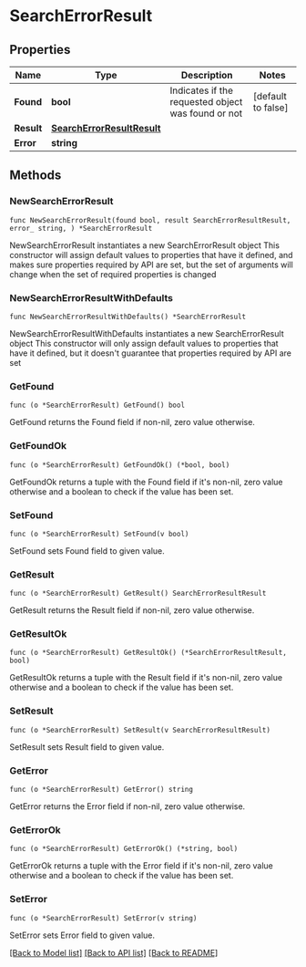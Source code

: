 # SearchErrorResult

## Properties

Name | Type | Description | Notes
------------ | ------------- | ------------- | -------------
**Found** | **bool** | Indicates if the requested object was found or not | [default to false]
**Result** | [**SearchErrorResultResult**](SearchErrorResultResult.md) |  | 
**Error** | **string** |  | 

## Methods

### NewSearchErrorResult

`func NewSearchErrorResult(found bool, result SearchErrorResultResult, error_ string, ) *SearchErrorResult`

NewSearchErrorResult instantiates a new SearchErrorResult object
This constructor will assign default values to properties that have it defined,
and makes sure properties required by API are set, but the set of arguments
will change when the set of required properties is changed

### NewSearchErrorResultWithDefaults

`func NewSearchErrorResultWithDefaults() *SearchErrorResult`

NewSearchErrorResultWithDefaults instantiates a new SearchErrorResult object
This constructor will only assign default values to properties that have it defined,
but it doesn't guarantee that properties required by API are set

### GetFound

`func (o *SearchErrorResult) GetFound() bool`

GetFound returns the Found field if non-nil, zero value otherwise.

### GetFoundOk

`func (o *SearchErrorResult) GetFoundOk() (*bool, bool)`

GetFoundOk returns a tuple with the Found field if it's non-nil, zero value otherwise
and a boolean to check if the value has been set.

### SetFound

`func (o *SearchErrorResult) SetFound(v bool)`

SetFound sets Found field to given value.


### GetResult

`func (o *SearchErrorResult) GetResult() SearchErrorResultResult`

GetResult returns the Result field if non-nil, zero value otherwise.

### GetResultOk

`func (o *SearchErrorResult) GetResultOk() (*SearchErrorResultResult, bool)`

GetResultOk returns a tuple with the Result field if it's non-nil, zero value otherwise
and a boolean to check if the value has been set.

### SetResult

`func (o *SearchErrorResult) SetResult(v SearchErrorResultResult)`

SetResult sets Result field to given value.


### GetError

`func (o *SearchErrorResult) GetError() string`

GetError returns the Error field if non-nil, zero value otherwise.

### GetErrorOk

`func (o *SearchErrorResult) GetErrorOk() (*string, bool)`

GetErrorOk returns a tuple with the Error field if it's non-nil, zero value otherwise
and a boolean to check if the value has been set.

### SetError

`func (o *SearchErrorResult) SetError(v string)`

SetError sets Error field to given value.



[[Back to Model list]](../README.md#documentation-for-models) [[Back to API list]](../README.md#documentation-for-api-endpoints) [[Back to README]](../README.md)


